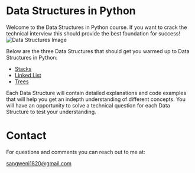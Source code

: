 # Data Structures in Python 
 Welcome to the Data Structures in Python course. If you want to crack the technical interview this should provide the best foundation for success!
 ![Data Structures Image](https://msatechnosoft.in/blog/wp-content/uploads/2018/09/Data-Structure-tutorial-MSA-Technosoft.jpg)
 
 Below are the three Data Structures that should get you warmed up to Data Structures in Python:
 * [Stacks](https://github.com/nigel-00/CSE-212-Final-Project/blob/main/stacks.md)
 * [Linked List]( https://github.com/nigel-00/CSE-212-Final-Project/blob/main/linked_list.md)
 * [Trees](https://github.com/nigel-00/CSE-212-Final-Project/blob/main/1-trees.md)
 
 Each Data Structure will contain detailed explanations and code examples that will help you get an indepth understanding of different concepts. You will have an opportunity to solve a technical question for each Data Structure to test your understanding.
 
 # Contact 
 For questions and comments you can reach out to me at:
 
 sangweni1820@gmail.com 
